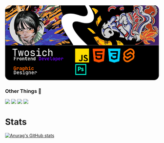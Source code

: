 ![alt text](https://github.com/thalenes/thalenes/blob/main/poster.png)

### Other Things 🍂
<div align="left">
<img src="https://img.shields.io/badge/Dart-0175C2?style=for-the-badge&logo=dart&logoColor=white" />
<img src="https://img.shields.io/badge/Flutter-02569B?style=for-the-badge&logo=flutter&logoColor=white" />
<img src="https://img.shields.io/badge/Go-00ADD8?style=for-the-badge&logo=go&logoColor=white" />
<img src="https://img.shields.io/badge/SAP-0FAAFF?style=for-the-badge&logo=sap&logoColor=white" />
</div>

# Stats 
[![Anurag's GitHub stats](https://github-readme-stats.vercel.app/api?username=twosich)](https://github.com/anuraghazra/github-readme-stats)

